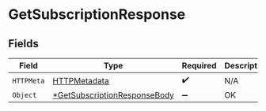# GetSubscriptionResponse


## Fields

| Field                                                            | Type                                                             | Required                                                         | Description                                                      |
| ---------------------------------------------------------------- | ---------------------------------------------------------------- | ---------------------------------------------------------------- | ---------------------------------------------------------------- |
| `HTTPMeta`                                                       | [HTTPMetadata](./httpmetadata.md)                                | :heavy_check_mark:                                               | N/A                                                              |
| `Object`                                                         | [*GetSubscriptionResponseBody](./getsubscriptionresponsebody.md) | :heavy_minus_sign:                                               | OK                                                               |